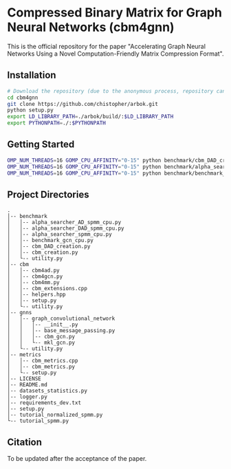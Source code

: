 # Compressed Binary Matrix for Graph Neural Networks (cbm4gnn)
This is the official repository for the paper "Accelerating Graph Neural Networks Using a Novel Computation-Friendly Matrix Compression Format".

## Installation
```bash
# Download the repository (due to the anonymous process, repository can be downloaded as zip file only).
cd cbm4gnn
git clone https://github.com/chistopher/arbok.git
python setup.py
export LD_LIBRARY_PATH=./arbok/build/:$LD_LIBRARY_PATH
export PYTHONPATH=./:$PYTHONPATH
```

## Getting Started
```bash
OMP_NUM_THREADS=16 GOMP_CPU_AFFINITY="0-15" python benchmark/cbm_DAD_creation.py
OMP_NUM_THREADS=16 GOMP_CPU_AFFINITY="0-15" python benchmark/alpha_searcher_spmm_cpu.py
OMP_NUM_THREADS=16 GOMP_CPU_AFFINITY="0-15" python benchmark/benchmark_gcn_cpu.py
```

## Project Directories
```
.
│-- benchmark
│   │-- alpha_searcher_AD_spmm_cpu.py
│   │-- alpha_searcher_DAD_spmm_cpu.py
│   │-- alpha_searcher_spmm_cpu.py
│   │-- benchmark_gcn_cpu.py
│   │-- cbm_DAD_creation.py
│   │-- cbm_creation.py
│   └-- utility.py
│-- cbm
│   │-- cbm4ad.py
│   │-- cbm4gcn.py
│   │-- cbm4mm.py
│   │-- cbm_extensions.cpp
│   │-- helpers.hpp
│   │-- setup.py
│   └-- utility.py
│-- gnns
│   │-- graph_convolutional_network
│   │   │-- __init__.py
│   │   │-- base_message_passing.py
│   │   │-- cbm_gcn.py
│   │   └-- mkl_gcn.py
│   └-- utility.py
│-- metrics
│   │-- cbm_metrics.cpp
│   │-- cbm_metrics.py
│   └-- setup.py
│-- LICENSE
│-- README.md
│-- datasets_statistics.py
│-- logger.py
│-- requirements_dev.txt
│-- setup.py
│-- tutorial_normalized_spmm.py
└-- tutorial_spmm.py
```

## Citation
To be updated after the acceptance of the paper.

